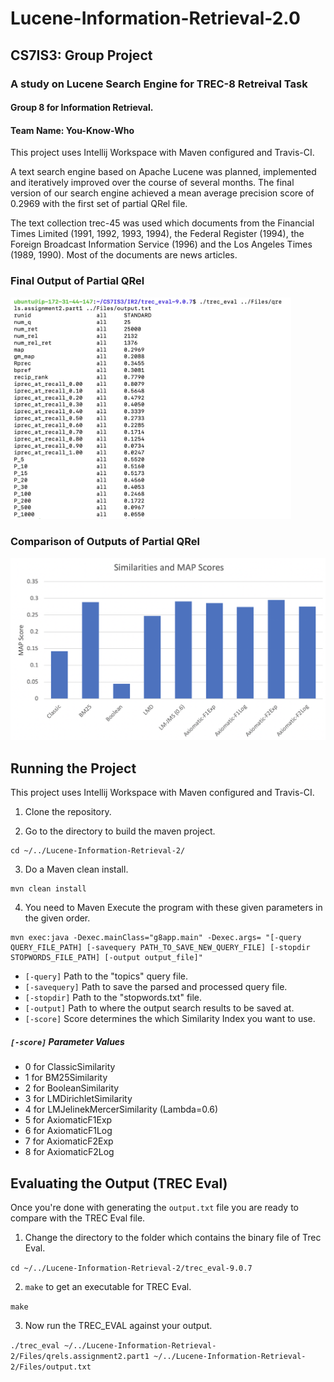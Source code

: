 # Lucene-Information-Retrieval-2.0
## CS7IS3: Group Project
### A study on Lucene Search Engine for TREC-8 Retreival Task
#### Group 8 for Information Retrieval.
#### Team Name: You-Know-Who

This project uses Intellij Workspace with Maven configured and Travis-CI.

A text search engine based on Apache Lucene was planned, implemented and iteratively improved over the course of several months. The final version of our search engine achieved a mean average precision score of 0.2969 with the first set of partial QRel file.

The text collection trec-45 was used which documents from the Financial Times Limited (1991, 1992, 1993, 1994), the Federal Register (1994), the Foreign Broadcast Information Service (1996) and the Los Angeles Times (1989, 1990). Most of the documents are news articles.

### Final Output of Partial QRel

<img src="report_files/fig4.png" width="449">

### Comparison of Outputs of Partial QRel

<img src="report_files/fig2.png" width="523">

## Running the Project

This project uses Intellij Workspace with Maven configured and Travis-CI.

1. Clone the repository.

2. Go to the directory to build the maven project.

```
cd ~/../Lucene-Information-Retrieval-2/
```

3. Do a Maven clean install.

```
mvn clean install
```

4. You need to Maven Execute the program with these given parameters in the given order.

```
mvn exec:java -Dexec.mainClass="g8app.main" -Dexec.args= "[-query QUERY_FILE_PATH] [-savequery PATH_TO_SAVE_NEW_QUERY_FILE] [-stopdir STOPWORDS_FILE_PATH] [-output output_file]"
```
- ```[-query]```      Path to the "topics" query file.
- ```[-savequery]```  Path to save the parsed and processed query file.
- ```[-stopdir]```    Path to the "stopwords.txt" file.
- ```[-output]```     Path to where the output search results to be saved at.
- ```[-score]```      Score determines the which Similarity Index you want to use.

##### ```[-score]``` Parameter Values
- 0 for ClassicSimilarity
- 1 for BM25Similarity
- 2 for BooleanSimilarity
- 3 for LMDirichletSimilarity
- 4 for LMJelinekMercerSimilarity (Lambda=0.6)
- 5 for AxiomaticF1Exp
- 6 for AxiomaticF1Log
- 7 for AxiomaticF2Exp
- 8 for AxiomaticF2Log

## Evaluating the Output (TREC Eval)

Once you're done with generating the ```output.txt``` file you are ready to compare with the TREC Eval file.

1. Change the directory to the folder which contains the binary file of Trec Eval.

```cd ~/../Lucene-Information-Retrieval-2/trec_eval-9.0.7```

2. ```make``` to get an executable for TREC Eval.

```make```

3. Now run the TREC_EVAL against your output.

```./trec_eval ~/../Lucene-Information-Retrieval-2/Files/qrels.assignment2.part1 ~/../Lucene-Information-Retrieval-2/Files/output.txt```
